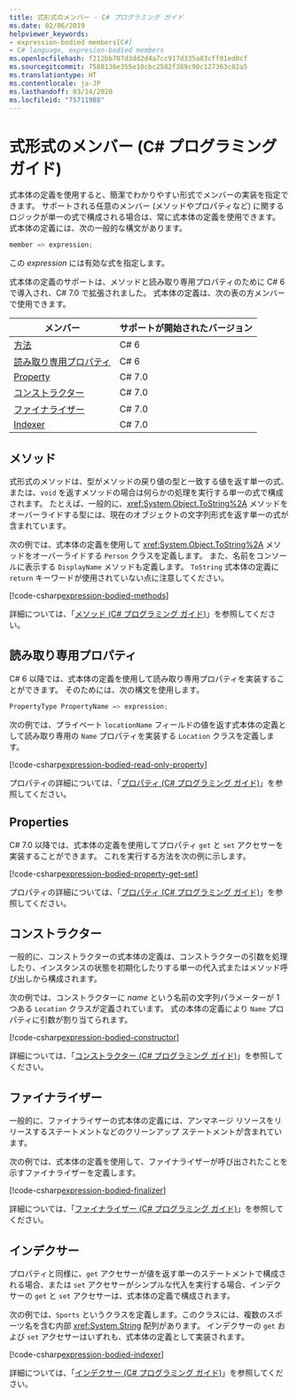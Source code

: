 ```yaml
---
title: 式形式のメンバー - C# プログラミング ガイド
ms.date: 02/06/2019
helpviewer_keywords:
- expression-bodied members[C#]
- C# language, expresion-bodied members
ms.openlocfilehash: f212bb707d3dd2d4a7cc917d335a83cff01ed0cf
ms.sourcegitcommit: 7588136e355e10cbc2582f389c90c127363c02a5
ms.translationtype: HT
ms.contentlocale: ja-JP
ms.lasthandoff: 03/14/2020
ms.locfileid: "75711988"
---
```

# <a name="expression-bodied-members-c-programming-guide"></a>式形式のメンバー (C# プログラミング ガイド)

式本体の定義を使用すると、簡潔でわかりやすい形式でメンバーの実装を指定できます。 サポートされる任意のメンバー (メソッドやプロパティなど) に関するロジックが単一の式で構成される場合は、常に式本体の定義を使用できます。 式本体の定義には、次の一般的な構文があります。

```csharp
member => expression;
```

この *expression* には有効な式を指定します。

式本体の定義のサポートは、メソッドと読み取り専用プロパティのために C# 6 で導入され、C# 7.0 で拡張されました。 式本体の定義は、次の表の方メンバーで使用できます。

|メンバー  |サポートが開始されたバージョン |
|---------|---------|
|[方法](#methods)  |C# 6 |
|[読み取り専用プロパティ](#read-only-properties)   |C# 6  |
|[Property](#properties)  |C# 7.0 |
|[コンストラクター](#constructors)   |C# 7.0 |
|[ファイナライザー](#finalizers)     |C# 7.0 |
|[Indexer](#indexers)       |C# 7.0 |

## <a name="methods"></a>メソッド

式形式のメソッドは、型がメソッドの戻り値の型と一致する値を返す単一の式、または、`void` を返すメソッドの場合は何らかの処理を実行する単一の式で構成されます。 たとえば、一般的に、<xref:System.Object.ToString%2A> メソッドをオーバーライドする型には、現在のオブジェクトの文字列形式を返す単一の式が含まれています。

次の例では、式本体の定義を使用して <xref:System.Object.ToString%2A> メソッドをオーバーライドする `Person` クラスを定義します。 また、名前をコンソールに表示する `DisplayName` メソッドも定義します。 `ToString` 式本体の定義に `return` キーワードが使用されていない点に注意してください。

[!code-csharp[expression-bodied-methods](../../../../samples/snippets/csharp/programming-guide/classes-and-structs/expr-bodied-methods.cs)]  

詳細については、「[メソッド (C# プログラミング ガイド)](../classes-and-structs/methods.md)」を参照してください。

## <a name="read-only-properties"></a>読み取り専用プロパティ

C# 6 以降では、式本体の定義を使用して読み取り専用プロパティを実装することができます。 そのためには、次の構文を使用します。

```csharp
PropertyType PropertyName => expression;
```

次の例では、プライベート `locationName` フィールドの値を返す式本体の定義として読み取り専用の `Name` プロパティを実装する `Location` クラスを定義します。

[!code-csharp[expression-bodied-read-only-property](../../../../samples/snippets/csharp/programming-guide/classes-and-structs/expr-bodied-readonly.cs#1)]  

プロパティの詳細については、「[プロパティ (C# プログラミング ガイド)](../classes-and-structs/properties.md)」を参照してください。

## <a name="properties"></a>Properties

C# 7.0 以降では、式本体の定義を使用してプロパティ `get` と `set` アクセサーを実装することができます。 これを実行する方法を次の例に示します。

[!code-csharp[expression-bodied-property-get-set](../../../../samples/snippets/csharp/programming-guide/classes-and-structs/expr-bodied-ctor.cs#1)]

プロパティの詳細については、「[プロパティ (C# プログラミング ガイド)](../classes-and-structs/properties.md)」を参照してください。

## <a name="constructors"></a>コンストラクター

一般的に、コンストラクターの式本体の定義は、コンストラクターの引数を処理したり、インスタンスの状態を初期化したりする単一の代入式またはメソッド呼び出しから構成されます。

次の例では、コンストラクターに *name* という名前の文字列パラメーターが 1 つある `Location` クラスが定義されています。 式の本体の定義により `Name` プロパティに引数が割り当てられます。

[!code-csharp[expression-bodied-constructor](../../../../samples/snippets/csharp/programming-guide/classes-and-structs/expr-bodied-ctor.cs#1)]  

詳細については、「[コンストラクター (C# プログラミング ガイド)](../classes-and-structs/constructors.md)」を参照してください。

## <a name="finalizers"></a>ファイナライザー

一般的に、ファイナライザーの式本体の定義には、アンマネージ リソースをリリースするステートメントなどのクリーンアップ ステートメントが含まれています。

次の例では、式本体の定義を使用して、ファイナライザーが呼び出されたことを示すファイナライザーを定義します。

[!code-csharp[expression-bodied-finalizer](../../../../samples/snippets/csharp/programming-guide/classes-and-structs/expr-bodied-destructor.cs#1)]  

詳細については、「[ファイナライザー (C# プログラミング ガイド)](../classes-and-structs/destructors.md)」を参照してください。

## <a name="indexers"></a>インデクサー

プロパティと同様に、`get` アクセサーが値を返す単一のステートメントで構成される場合、または `set` アクセサーがシンプルな代入を実行する場合、インデクサーの `get` と `set` アクセサーは、式本体の定義で構成されます。

次の例では、`Sports` というクラスを定義します。このクラスには、複数のスポーツ名を含む内部 <xref:System.String> 配列があります。 インデクサーの `get` および `set` アクセサーはいずれも、式本体の定義として実装されます。

[!code-csharp[expression-bodied-indexer](../../../../samples/snippets/csharp/programming-guide/classes-and-structs/expr-bodied-indexers.cs#1)]

詳細については、「[インデクサー (C# プログラミング ガイド)](../indexers/index.md)」を参照してください。
